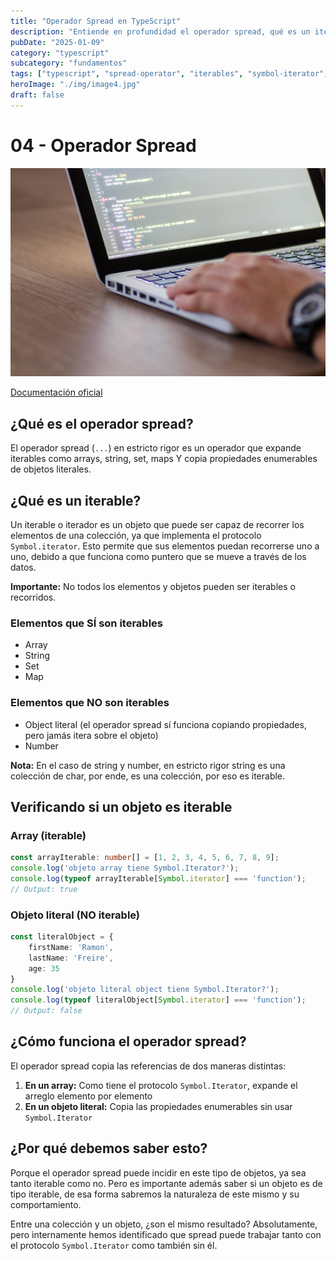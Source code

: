 ```yaml
---
title: "Operador Spread en TypeScript"
description: "Entiende en profundidad el operador spread, qué es un iterable, Symbol.iterator y cómo funciona con arrays y objetos en TypeScript."
pubDate: "2025-01-09"
category: "typescript"
subcategory: "fundamentos"
tags: ["typescript", "spread-operator", "iterables", "symbol-iterator", "fundamentos"]
heroImage: "./img/image4.jpg"
draft: false
---
```


# 04 - Operador Spread

![Operador Spread en TypeScript](./img/image4.jpg)

[Documentación oficial](https://developer.mozilla.org/en-US/docs/Web/JavaScript/Reference/Operators/Spread_syntax)

## ¿Qué es el operador spread?

El operador spread (`...`) en estricto rigor es un operador que expande iterables como arrays, string, set, maps Y copia propiedades enumerables de objetos literales.

## ¿Qué es un iterable?

Un iterable o iterador es un objeto que puede ser capaz de recorrer los elementos de una colección, ya que implementa el protocolo `Symbol.iterator`. Esto permite que sus elementos puedan recorrerse uno a uno, debido a que funciona como puntero que se mueve a través de los datos.

**Importante:** No todos los elementos y objetos pueden ser iterables o recorridos.

### Elementos que SÍ son iterables

- Array
- String
- Set
- Map

### Elementos que NO son iterables

- Object literal (el operador spread sí funciona copiando propiedades, pero jamás itera sobre el objeto)
- Number

**Nota:** En el caso de string y number, en estricto rigor string es una colección de char, por ende, es una colección, por eso es iterable.

## Verificando si un objeto es iterable

### Array (iterable)

```typescript
const arrayIterable: number[] = [1, 2, 3, 4, 5, 6, 7, 8, 9];
console.log('objeto array tiene Symbol.Iterator?');
console.log(typeof arrayIterable[Symbol.iterator] === 'function');
// Output: true
```

### Objeto literal (NO iterable)

```typescript
const literalObject = {
    firstName: 'Ramon',
    lastName: 'Freire',
    age: 35
}
console.log('objeto literal object tiene Symbol.Iterator?');
console.log(typeof literalObject[Symbol.iterator] === 'function');
// Output: false
```

## ¿Cómo funciona el operador spread?

El operador spread copia las referencias de dos maneras distintas:

1. **En un array:** Como tiene el protocolo `Symbol.Iterator`, expande el arreglo elemento por elemento
2. **En un objeto literal:** Copia las propiedades enumerables sin usar `Symbol.Iterator`

## ¿Por qué debemos saber esto?

Porque el operador spread puede incidir en este tipo de objetos, ya sea tanto iterable como no. Pero es importante además saber si un objeto es de tipo iterable, de esa forma sabremos la naturaleza de este mismo y su comportamiento.

Entre una colección y un objeto, ¿son el mismo resultado? Absolutamente, pero internamente hemos identificado que spread puede trabajar tanto con el protocolo `Symbol.Iterator` como también sin él.
